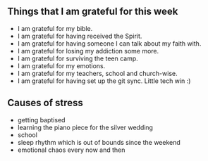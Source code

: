 ## Things that I am grateful for this week

- I am grateful for my bible.
- I am grateful for having received the Spirit.
- I am grateful for having someone I can talk about my faith with.
- I am grateful for losing my addiction some more.
- I am grateful for surviving the teen camp.
- I am grateful for my emotions.
- I am grateful for my teachers, school and church-wise.
- I am grateful for having set up the git sync. Little tech win :)
## Causes of stress

- getting baptised
- learning the piano piece for the silver wedding
- school
- sleep rhythm which is out of bounds since the weekend
- emotional chaos every now and then